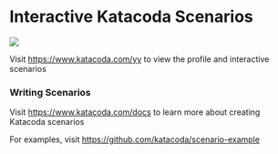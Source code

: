 # Interactive Katacoda Scenarios

[![](http://shields.katacoda.com/katacoda/yy/count.svg)](https://www.katacoda.com/yy "Get your profile on Katacoda.com")

Visit https://www.katacoda.com/yy to view the profile and interactive scenarios

### Writing Scenarios
Visit https://www.katacoda.com/docs to learn more about creating Katacoda scenarios

For examples, visit https://github.com/katacoda/scenario-example
